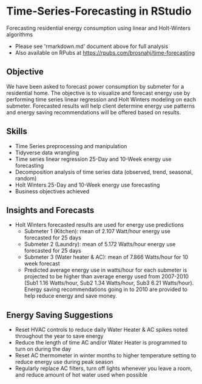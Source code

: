 # Time-Series-Forecasting in RStudio
Forecasting residential energy consumption using linear and Holt-Winters algorithms

* Please see 'rmarkdown.md' document above for full analysis
* Also available on RPubs at https://rpubs.com/brosnahj/time-forecasting

## Objective
We have been asked to forecast power consumption by submeter for a residential home. The objective is to visualize and forecast energy use by performing time series linear regression and Holt Winters modeling on each submeter. Forecasted results will help client determine energy use patterns and energy saving recommendations will be offered based on results.

## Skills

* Time Series preprocessing and manipulation
* Tidyverse data wrangling
* Time series linear regression 25-Day and 10-Week energy use forecasting
* Decomposition analysis of time series data (observed, trend, seasonal, random)
* Holt Winters 25-Day and 10-Week energy use forecasting
* Business objectives achieved

## Insights and Forecasts
* Holt Winters forecasted results are used for energy use predictions
  + Submeter 1 (Kitchen): mean of 2.107 Watt/hour energy use forecasted for 25 days
  + Submeter 2 (Laundry): mean of 5.172 Watts/hour energy use forecasted for 25 days
  + Submeter 3 (Water heater & AC): mean of 7.866 Watts/hour for 10 week forecast
  + Predicted average energy use in watts/hour for each submeter is projected to be higher than average energy used from 2007-2010 (Sub1 1.16 Watts/hour, Sub2 1.34 Watts/hour, Sub3 6.21 Watts/hour). Energy saving recommendations going in to 2010 are provided to help reduce energy and save money.

## Energy Saving Suggestions
* Reset HVAC controls to reduce daily Water Heater & AC spikes noted throughout the year to save energy
* Reduce the length of time AC and/or Water Heater is programmed to turn on during the day
* Reset AC thermometer in winter months to higher temperature setting to reduce energy use during peak season
* Regularly replace AC filters, turn off lights whenever you leave a room, and reduce amount of hot water used when possible
